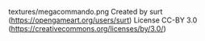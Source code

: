 

textures/megacommando.png
Created by surt (https://opengameart.org/users/surt)
License CC-BY 3.0 (https://creativecommons.org/licenses/by/3.0/)
